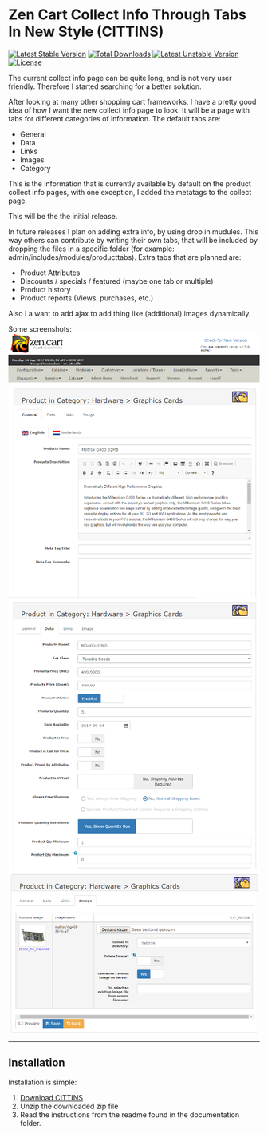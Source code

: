 # Zen Cart Collect Info Through Tabs In New Style (CITTINS)

[![Latest Stable Version](https://github.com/Zen4All-nl/Zen-Cart-Collect-Info-Through-Tabs-In-New-Style/releases)](https://packagist.org/packages/zen4all-nl/zen-cart-collect-info-through-tabs-in-new-style) [![Total Downloads](https://github.com/Zen4All-nl/Zen-Cart-Collect-Info-Through-Tabs-In-New-Style/releases)](https://packagist.org/packages/zen4all-nl/zen-cart-collect-info-through-tabs-in-new-style) [![Latest Unstable Version](https://github.com/Zen4All-nl/Zen-Cart-Collect-Info-Through-Tabs-In-New-Style/tree/develop)](https://packagist.org/packages/zen4all-nl/zen-cart-collect-info-through-tabs-in-new-style) [![License](https://github.com/Zen4All-nl/Zen-Cart-Collect-Info-Through-Tabs-In-New-Style/blob/master/LICENSE)](https://packagist.org/packages/zen4all-nl/zen-cart-collect-info-through-tabs-in-new-style)

The current collect info page can be quite long, and is not very user friendly. Therefore I started searching for a better solution.

After looking at many other shopping cart frameworks, I have a pretty good idea of how I want the new  collect info page to look.
It will be a page with tabs for different categories of information. The default tabs are:
 - General
 - Data
 - Links
 - Images
 - Category
 
This is the information that is currently available by default on the product collect info pages, with one exception, I added the metatags to the collect page.

This will be the the initial release.

In future releases I plan on adding extra info, by using drop in mudules. This way others can contribute by writing their own tabs, that will be included by dropping the files in a specific folder (for example: admin/includes/modules/producttabs).
Extra tabs that are planned are:
 - Product Attributes
 - Discounts / specials / featured (maybe one tab or multiple)
 - Product history
 - Product reports (Views, purchases, etc.)
 
Also I a want to add ajax to add thing like (additional) images dynamically.

Some screenshots:
![screenshot1](/Documentation/images/collect_info_01.png)
![screenshot2](/Documentation/images/collect_info_02.png)
![screenshot3](/Documentation/images/collect_info_03.png)

--------------------

Installation
------------

Installation is simple:

1. [Download CITTINS](https://github.com/Zen4All-nl/Zen-Cart-Collect-Info-Through-Tabs-In-New-Style/releases)
2. Unzip the downloaded zip file
3. Read the instructions from the readme found in the documentation folder.
